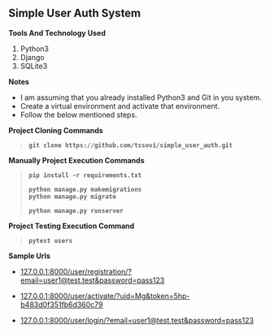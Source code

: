 ## Simple User Auth System


**Tools And Technology Used**

1. Python3
2. Django
3. SQLite3

**Notes**

* I am assuming that you already installed Python3 and Git in you system.
* Create a virtual environment and activate that environment.
* Follow the below mentioned steps.


**Project Cloning Commands**
> **`git clone https://github.com/tssovi/simple_user_auth.git`**
>


**Manually Project Execution Commands**
> **`pip install -r requirements.txt`**
>
> **`python manage.py makemigrations`**\
> **`python manage.py migrate`**
>
> **`python manage.py runserver`**
>


**Project Testing Execution Command**
> **`pytest users`**
>
>


**Sample Urls**

- [127.0.0.1:8000/user/registration/?email=user1@test.test&password=pass123](http://127.0.0.1:8000/user/registration/?email=user1@test.test&password=pass123)

- [127.0.0.1:8000/user/activate/?uid=Mg&token=5hp-b483d0f351fb6d360c79](http://127.0.0.1:8000/user/activate/?uid=Mg&token=5hp-b483d0f351fb6d360c79)

- [127.0.0.1:8000/user/login/?email=user1@test.test&password=pass123](http://127.0.0.1:8000/user/login/?email=user1@test.test&password=pass123)

